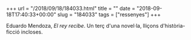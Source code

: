 +++
url = "/2018/09/18/184033.html"
title = ""
date = "2018-09-18T17:40:33+00:00"
slug = "184033"
tags = ["ressenyes"]
+++

Eduardo Mendoza, *El rey recibe*. Un terç d'una novel·la, lliçons d'història-ficció incloses.

